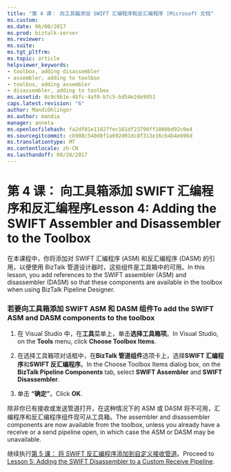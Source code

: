 ```yaml
---
title: "第 4 课： 向工具箱添加 SWIFT 汇编程序和反汇编程序 |Microsoft 文档"
ms.custom: 
ms.date: 06/08/2017
ms.prod: biztalk-server
ms.reviewer: 
ms.suite: 
ms.tgt_pltfrm: 
ms.topic: article
helpviewer_keywords:
- toolbox, adding disassembler
- assembler, adding to toolbox
- toolbox, adding assembler
- disassembler, adding to toolbox
ms.assetid: 8c9c9b1e-48fc-4af0-b7c5-bd54e2de9951
caps.latest.revision: "6"
author: MandiOhlinger
ms.author: mandia
manager: anneta
ms.openlocfilehash: fa2df81e11827fec161df23790ff1860bd92c0e4
ms.sourcegitcommit: cb908c540d8f1a692d01dc8f313e16cb4b4e696d
ms.translationtype: MT
ms.contentlocale: zh-CN
ms.lasthandoff: 09/20/2017
---
```

# <a name="lesson-4-adding-the-swift-assembler-and-disassembler-to-the-toolbox"></a><span data-ttu-id="85b53-102">第 4 课： 向工具箱添加 SWIFT 汇编程序和反汇编程序</span><span class="sxs-lookup"><span data-stu-id="85b53-102">Lesson 4: Adding the SWIFT Assembler and Disassembler to the Toolbox</span></span>
<span data-ttu-id="85b53-103">在本课程中，你将添加对 SWIFT 汇编程序 (ASM) 和反汇编程序 (DASM) 的引用，以便使用 BizTalk 管道设计器时，这些组件是工具箱中的可用。</span><span class="sxs-lookup"><span data-stu-id="85b53-103">In this lesson, you add references to the SWIFT assembler (ASM) and disassembler (DASM) so that these components are available in the toolbox when using BizTalk Pipeline Designer.</span></span>  
  
### <a name="to-add-the-swift-asm-and-dasm-components-to-the-toolbox"></a><span data-ttu-id="85b53-104">若要向工具箱添加 SWIFT ASM 和 DASM 组件</span><span class="sxs-lookup"><span data-stu-id="85b53-104">To add the SWIFT ASM and DASM components to the toolbox</span></span>  
  
1.  <span data-ttu-id="85b53-105">在 Visual Studio 中，在**工具**菜单上，单击**选择工具箱项**。</span><span class="sxs-lookup"><span data-stu-id="85b53-105">In Visual Studio, on the **Tools** menu, click **Choose Toolbox Items**.</span></span>  
  
2.  <span data-ttu-id="85b53-106">在选择工具箱项对话框中，在**BizTalk 管道组件**选项卡上，选择**SWIFT 汇编程序**和**SWIFT 反汇编程序**。</span><span class="sxs-lookup"><span data-stu-id="85b53-106">In the Choose Toolbox Items dialog box, on the **BizTalk Pipeline Components** tab, select **SWIFT Assembler** and **SWIFT Disassembler**.</span></span>  
  
3.  <span data-ttu-id="85b53-107">单击 **“确定”**。</span><span class="sxs-lookup"><span data-stu-id="85b53-107">Click **OK**.</span></span>  
  
 <span data-ttu-id="85b53-108">除非你已有接收或发送管道打开，在这种情况下的 ASM 或 DASM 将不可用，汇编程序和反汇编程序组件现可从工具箱。</span><span class="sxs-lookup"><span data-stu-id="85b53-108">The assembler and disassembler components are now available from the toolbox, unless you already have a receive or a send pipeline open, in which case the ASM or DASM may be unavailable.</span></span>  
  
 <span data-ttu-id="85b53-109">继续执行[第 5 课： 将 SWIFT 反汇编程序添加到自定义接收管道](../../adapters-and-accelerators/accelerator-swift/lesson-5-adding-the-swift-disassembler-to-a-custom-receive-pipeline.md)。</span><span class="sxs-lookup"><span data-stu-id="85b53-109">Proceed to [Lesson 5: Adding the SWIFT Disassembler to a Custom Receive Pipeline](../../adapters-and-accelerators/accelerator-swift/lesson-5-adding-the-swift-disassembler-to-a-custom-receive-pipeline.md).</span></span>